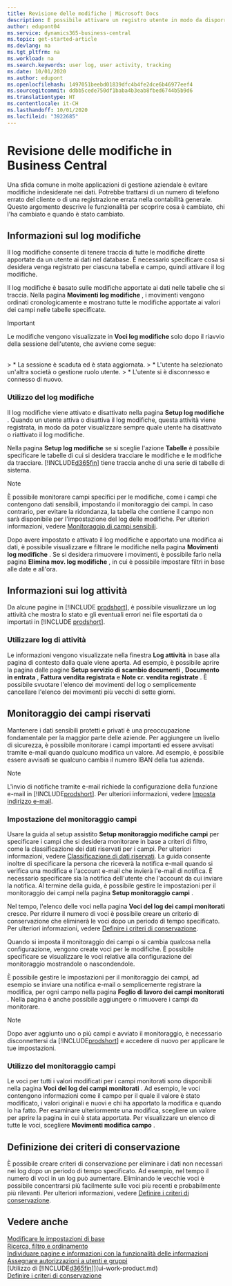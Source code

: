 ```yaml
---
title: Revisione delle modifiche | Microsoft Docs
description: È possibile attivare un registro utente in modo da disporre di uno storico di tutte le modifiche apportate ai dati delle tabelle tracciate. È anche possibile tenere traccia delle attività con determinati tipi di registri attività.
author: edupont04
ms.service: dynamics365-business-central
ms.topic: get-started-article
ms.devlang: na
ms.tgt_pltfrm: na
ms.workload: na
ms.search.keywords: user log, user activity, tracking
ms.date: 10/01/2020
ms.author: edupont
ms.openlocfilehash: 1497051beebd01839dfc4b4fe2dce6b46977eef4
ms.sourcegitcommit: ddbb5cede750df1baba4b3eab8fbed6744b5b9d6
ms.translationtype: HT
ms.contentlocale: it-CH
ms.lasthandoff: 10/01/2020
ms.locfileid: "3922685"
---
```

# <a name="auditing-changes-in-business-central"></a>Revisione delle modifiche in Business Central
Una sfida comune in molte applicazioni di gestione aziendale è evitare modifiche indesiderate nei dati. Potrebbe trattarsi di un numero di telefono errato del cliente o di una registrazione errata nella contabilità generale. Questo argomento descrive le funzionalità per scoprire cosa è cambiato, chi l'ha cambiato e quando è stato cambiato.

## <a name="about-the-change-log"></a>Informazioni sul log modifiche 
Il log modifiche consente di tenere traccia di tutte le modifiche dirette apportate da un utente ai dati nel database. È necessario specificare cosa si desidera venga registrato per ciascuna tabella e campo, quindi attivare il log modifiche.  

Il log modifiche è basato sulle modifiche apportate ai dati nelle tabelle che si traccia. Nella pagina **Movimenti log modifiche** , i movimenti vengono ordinati cronologicamente e mostrano tutte le modifiche apportate ai valori dei campi nelle tabelle specificate.

> [!Important]
> Le modifiche vengono visualizzate in **Voci log modifiche** solo dopo il riavvio della sessione dell'utente, che avviene come segue:
<br />
> * La sessione è scaduta ed è stata aggiornata.
> * L'utente ha selezionato un'altra società o gestione ruolo utente.
> * L'utente si è disconnesso e connesso di nuovo.

### <a name="working-with-the-change-log"></a>Utilizzo del log modifiche
Il log modifiche viene attivato e disattivato nella pagina **Setup log modifiche** . Quando un utente attiva o disattiva il log modifiche, questa attività viene registrata, in modo da poter visualizzare sempre quale utente ha disattivato o riattivato il log modifiche.

Nella pagina **Setup log modifiche** se si sceglie l'azione **Tabelle** è possibile specificare le tabelle di cui si desidera tracciare le modifiche e le modifiche da tracciare. [!INCLUDE[d365fin](includes/d365fin_md.md)] tiene traccia anche di una serie di tabelle di sistema.

> [!NOTE]
> È possibile monitorare campi specifici per le modifiche, come i campi che contengono dati sensibili, impostando il monitoraggio dei campi. In caso contrario, per evitare la ridondanza, la tabella che contiene il campo non sarà disponibile per l'impostazione del log delle modifiche. Per ulteriori informazioni, vedere [Monitoraggio di campi sensibili](across-log-changes.md#monitoring-sensitive-fields).

Dopo avere impostato e attivato il log modifiche e apportato una modifica ai dati, è possibile visualizzare e filtrare le modifiche nella pagina **Movimenti log modifiche** . Se si desidera rimuovere i movimenti, è possibile farlo nella pagina **Elimina mov. log modifiche** , in cui è possibile impostare filtri in base alle date e all'ora.  

## <a name="about-activity-logs"></a>Informazioni sui log attività
Da alcune pagine in [!INCLUDE [prodshort](includes/prodshort.md)], è possibile visualizzare un log attività che mostra lo stato e gli eventuali errori nei file esportati da o importati in [!INCLUDE [prodshort](includes/prodshort.md)].  

### <a name="working-with-activity-logs"></a>Utilizzare log di attività
Le informazioni vengono visualizzate nella finestra **Log attività** in base alla pagina di contesto dalla quale viene aperta. Ad esempio, è possibile aprire la pagina dalle pagine **Setup servizio di scambio documenti** , **Documento in entrata** , **Fattura vendita registrata** e **Note cr. vendita registrate** . È possibile svuotare l'elenco dei movimenti del log o semplicemente cancellare l'elenco dei movimenti più vecchi di sette giorni.  

## <a name="monitoring-sensitive-fields"></a>Monitoraggio dei campi riservati
Mantenere i dati sensibili protetti e privati è una preoccupazione fondamentale per la maggior parte delle aziende. Per aggiungere un livello di sicurezza, è possibile monitorare i campi importanti ed essere avvisati tramite e-mail quando qualcuno modifica un valore. Ad esempio, è possibile essere avvisati se qualcuno cambia il numero IBAN della tua azienda.

> [!NOTE]
> L'invio di notifiche tramite e-mail richiede la configurazione della funzione e-mail in [!INCLUDE[prodshort](includes/prodshort.md)]. Per ulteriori informazioni, vedere [Imposta indirizzo e-mail](admin-how-setup-email.md).

### <a name="setting-up-field-monitoring"></a>Impostazione del monitoraggio campi
Usare la guida al setup assistito **Setup monitoraggio modifiche campi** per specificare i campi che si desidera monitorare in base a criteri di filtro, come la classificazione dei dati riservati per i campi. Per ulteriori informazioni, vedere [Classificazione di dati riservati](admin-classifying-data-sensitivity.md). La guida consente inoltre di specificare la persona che riceverà la notifica e-mail quando si verifica una modifica e l'account e-mail che invierà l'e-mail di notifica. È necessario specificare sia la notifica dell'utente che l'account da cui inviare la notifica. Al termine della guida, è possibile gestire le impostazioni per il monitoraggio dei campi nella pagina **Setup monitoraggio campi** . 

Nel tempo, l'elenco delle voci nella pagina **Voci del log dei campi monitorati** cresce. Per ridurre il numero di voci è possibile creare un criterio di conservazione che eliminerà le voci dopo un periodo di tempo specificato. Per ulteriori informazioni, vedere [Definire i criteri di conservazione](admin-data-retention-policies.md).

Quando si imposta il monitoraggio dei campi o si cambia qualcosa nella configurazione, vengono create voci per le modifiche. È possibile specificare se visualizzare le voci relative alla configurazione del monitoraggio mostrandole o nascondendole. 

È possibile gestire le impostazioni per il monitoraggio dei campi, ad esempio se inviare una notifica e-mail o semplicemente registrare la modifica, per ogni campo nella pagina **Foglio di lavoro dei campi monitorati** . Nella pagina è anche possibile aggiungere o rimuovere i campi da monitorare.

> [!NOTE]
> Dopo aver aggiunto uno o più campi e avviato il monitoraggio, è necessario disconnettersi da [!INCLUDE[prodshort](includes/prodshort.md)] e accedere di nuovo per applicare le tue impostazioni.

### <a name="working-with-field-monitoring"></a>Utilizzo del monitoraggio campi
Le voci per tutti i valori modificati per i campi monitorati sono disponibili nella pagina **Voci del log dei campi monitorati** . Ad esempio, le voci contengono informazioni come il campo per il quale il valore è stato modificato, i valori originali e nuovi e chi ha apportato la modifica e quando lo ha fatto. Per esaminare ulteriormente una modifica, scegliere un valore per aprire la pagina in cui è stata apportata. Per visualizzare un elenco di tutte le voci, scegliere **Movimenti modifica campo** .

## <a name="defining-retention-policies"></a>Definizione dei criteri di conservazione
È possibile creare criteri di conservazione per eliminare i dati non necessari nei log dopo un periodo di tempo specificato. Ad esempio, nel tempo il numero di voci in un log può aumentare. Eliminando le vecchie voci è possibile concentrarsi più facilmente sulle voci più recenti e probabilmente più rilevanti. Per ulteriori informazioni, vedere [Definire i criteri di conservazione](admin-data-retention-policies.md).

## <a name="see-also"></a>Vedere anche
[Modificare le impostazioni di base](ui-change-basic-settings.md)  
[Ricerca, filtro e ordinamento](ui-enter-criteria-filters.md)  
[Individuare pagine e informazioni con la funzionalità delle informazioni](ui-search.md)  
[Assegnare autorizzazioni a utenti e gruppi](ui-define-granular-permissions.md)    
[Utilizzo di [!INCLUDE[d365fin](includes/d365fin_md.md)]](ui-work-product.md)  
[Definire i criteri di conservazione](admin-data-retention-policies.md)  